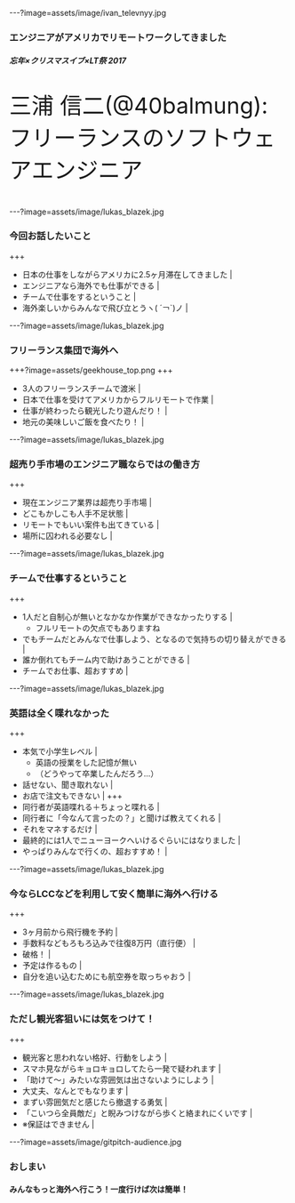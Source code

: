 ---?image=assets/image/ivan_televnyy.jpg

### エンジニアがアメリカでリモートワークしてきました

##### 忘年×クリスマスイブ×LT祭 2017

<p style="font-size: 40px">三浦 信二(@40balmung):フリーランスのソフトウェアエンジニア</p>

---?image=assets/image/lukas_blazek.jpg
### 今回お話したいこと
+++
- 日本の仕事をしながらアメリカに2.5ヶ月滞在してきました |
- エンジニアなら海外でも仕事ができる |
- チームで仕事をするということ |
- 海外楽しいからみんなで飛び立とうヽ( ´￢`)ノ |

---?image=assets/image/lukas_blazek.jpg
### フリーランス集団で海外へ
+++?image=assets/geekhouse_top.png
+++
- 3人のフリーランスチームで渡米 |
- 日本で仕事を受けてアメリカからフルリモートで作業 |
- 仕事が終わったら観光したり遊んだり！ |
- 地元の美味しいご飯を食べたり！ |

---?image=assets/image/lukas_blazek.jpg
### 超売り手市場のエンジニア職ならではの働き方
+++
- 現在エンジニア業界は超売り手市場 |
- どこもかしこも人手不足状態 |
- リモートでもいい案件も出てきている |
- 場所に囚われる必要なし |

---?image=assets/image/lukas_blazek.jpg
### チームで仕事するということ
+++
- 1人だと自制心が無いとなかなか作業ができなかったりする |
  * フルリモートの欠点でもありますね
- でもチームだとみんなで仕事しよう、となるので気持ちの切り替えができる |
- 誰か倒れてもチーム内で助けあうことができる |
- チームでお仕事、超おすすめ |

---?image=assets/image/lukas_blazek.jpg
### 英語は全く喋れなかった
+++
- 本気で小学生レベル |
  * 英語の授業をした記憶が無い
  * （どうやって卒業したんだろう...）
- 話せない、聞き取れない |
- お店で注文もできない |
+++
- 同行者が英語喋れる＋ちょっと喋れる |
- 同行者に「今なんて言ったの？」と聞けば教えてくれる |
- それをマネするだけ |
- 最終的には1人でニューヨークへいけるぐらいにはなりました |
- やっぱりみんなで行くの、超おすすめ！ |

---?image=assets/image/lukas_blazek.jpg
### 今ならLCCなどを利用して安く簡単に海外へ行ける
+++
- 3ヶ月前から飛行機を予約 |
- 手数料などもろもろ込みで往復8万円（直行便） |
- 破格！ |
- 予定は作るもの |
- 自分を追い込むためにも航空券を取っちゃおう |

---?image=assets/image/lukas_blazek.jpg
### ただし観光客狙いには気をつけて！
+++
- 観光客と思われない格好、行動をしよう |
- スマホ見ながらキョロキョロしてたら一発で疑われます |
- 「助けて〜」みたいな雰囲気は出さないようにしよう |
- 大丈夫、なんとでもなります |
- まずい雰囲気だと感じたら撤退する勇気 |
- 「こいつら全員敵だ」と睨みつけながら歩くと絡まれにくいです |
- ※保証はできません |

---?image=assets/image/gitpitch-audience.jpg
### おしまい

#### みんなもっと海外へ行こう！一度行けば次は簡単！
